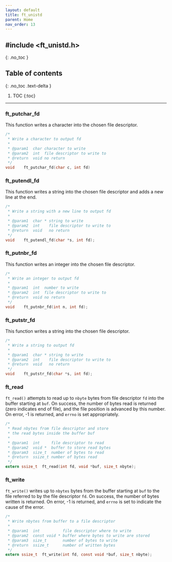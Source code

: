 ```yaml
---
layout: default
title: ft_unistd
parent: Home
nav_order: 13
---
```


## \#include \<ft_unistd.h\>
{: .no_toc }

## Table of contents
{: .no_toc .text-delta }

1. TOC
{:toc}

---

### ft_putchar_fd
This function writes a character into the chosen file descriptor.

```c
/*
 * Write a character to output fd
 * 
 * @param1  char character to write
 * @param2  int  file descriptor to write to
 * @return  void no return
 */
void	ft_putchar_fd(char c, int fd)
```

### ft_putendl_fd
This function writes a string into the chosen file descriptor and adds a new line at the end.

```c
/*
 * Write a string with a new line to output fd
 * 
 * @param1  char * string to write
 * @param2  int    file descriptor to write to
 * @return  void   no return
 */
void	ft_putendl_fd(char *s, int fd);
```

### ft_putnbr_fd
This function writes an integer into the chosen file descriptor.

```c
/*
 * Write an integer to output fd
 * 
 * @param1  int  number to write
 * @param2  int  file descriptor to write to
 * @return  void no return
 */
void	ft_putnbr_fd(int n, int fd);
```

### ft_putstr_fd
This function writes a string into the chosen file descriptor.

```c
/*
 * Write a string to output fd
 * 
 * @param1  char * string to write
 * @param2  int    file descriptor to write to
 * @return  void   no return
 */
void	ft_putstr_fd(char *s, int fd);
```

### ft_read
`ft_read()` attempts to read up to `nbyte` bytes from file descriptor `fd` into the buffer starting at `buf`.
On success, the number of bytes read is returned (zero indicates end of file), and the file position
is advanced by this number. On error, -1 is returned, and `errno` is set appropriately.

```c
/*
 * Read nbytes from file descriptor and store
 * the read bytes inside the buffer buf
 * 
 * @param1  int     file descriptor to read
 * @param2  void *  buffer to store read bytes
 * @param3  size_t  number of bytes to read
 * @return  ssize_t number of bytes read
 */
extern ssize_t	ft_read(int fd, void *buf, size_t nbyte);
```

### ft_write
`ft_write()` writes up to `nbytes` bytes from the buffer starting at `buf` to the file referred to by
the file descriptor `fd`.
On success, the number of bytes written is returned. On error, -1 is returned, and `errno` is
set to indicate the cause of the error.

```c
/*
 * Write nbytes from buffer to a file descriptor
 * 
 * @param1  int          file descriptor where to write
 * @param2  const void * buffer where bytes to write are stored
 * @param3  size_t       number of bytes to write
 * @return  ssize_t      number of written bytes
 */
extern ssize_t	ft_write(int fd, const void *buf, size_t nbyte);
```

